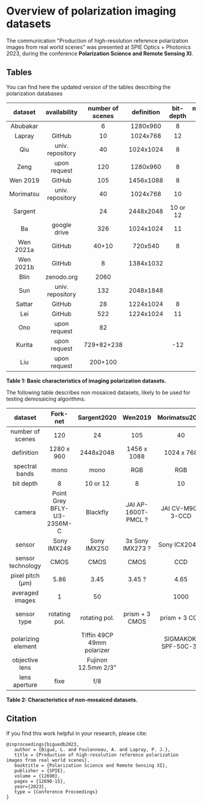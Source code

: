 # Overview of polarization imaging datasets

The communication "Production of high-resolution reference polarization images from real world scenes" was presented at SPIE Optics + Photonics 2023, during the conference **Polarization Science and Remote Sensing XI**.

## Tables
You can find here the updated version of the tables describing the polarization databases

| dataset |	availability |	number of scenes |	definition |	bit-depth |	mosaiced sensor |	mono/color |
| :---: |	:---: |	:---: |	:---: |	:---: |	:---: |	:---: |
| Abubakar |	 |	6 |	1280x960 |	8 |	NO |	mono |
| Lapray |	GitHub |	10 |	1024x768 |	12 |	yes |	RGB/IR |
| Qiu |	univ. repository |	40 |	1024x1024 |	8 |	yes |	RGB |
| Zeng |	upon request |	120 |	1280x960 |	8 |	NO |	mono |
| Wen 2019 |	GitHub |	105 |	1456x1088 |	8 |	NO |	RGB |
| Morimatsu |	univ. repository |	40 |	1024x768 |	10 |	NO |	RGB |
| Sargent |	 |	24 |	2448x2048 |	10 or 12 |	NO |	mono |
| Ba |	google drive |	326 |	1024x1024 |	11 |	yes |	RGB |
| Wen 2021a |	GitHub |	40+10 |	720x540 |	8 |	NO |	RGB |
| Wen 2021b |	GitHub |	8 |	1384x1032 |	 |	yes |	RGB |
| Blin |	zenodo.org |	2060 |	 |	 |	yes |	RGB |
| Sun |	univ. repository |	132 |	2048x1848 |	 |	yes |	RGB |
| Sattar |	GitHub |	28 |	1224x1024 |	8 |	yes |	RGB |
| Lei |	GitHub |	522 |	1224x1024 |	11 |	yes |	RGB |
| Ono |	upon request |	82 |	 |	 |	yes |	RGB |
| Kurita |	upon request |	729+82+238 |	 |	-12 |	yes |	RGB |
| Liu |	upon request |	200+100 |	 |	 |	yes |	RGB |

**Table 1: Basic characteristics of imaging polarization datasets.**

The following table describes non mosaiced datasets, likely to be used for testing demosaicing algorithms.

| dataset |	Fork-net |	Sargent2020 |	Wen2019 |	Morimatsu2020 |	Wen2021 |
| :----: |	:---: |	:---: |	:---: |	:---: |	:---: |
| number of scenes |	120 |	24 |	105 |	40 |	50 |
| definition |	1280 x 960 |	2448x2048 |	1456 x 1088 |	1024 x 768 |	720 x 540 |
| spectral bands |	mono |	mono |	RGB |	RGB |	RGB |
| bit depth |	8 |	10 or 12 |	8 |	10 |	8 |
| camera |	Point Grey BFLY-U3-23S6M-C |	Blackfly |	JAI AP-1600T-PMCL ? |	JAI CV-M9GE 3-CCD |	FLIR BFS-U3-04S2m-cs  |
| sensor |	 Sony IMX249 |	Sony IMX250  |	3x Sony IMX273 ? |	Sony ICX204AL |	Sony IMX 287 |
| sensor technology |	CMOS |	CMOS |	CMOS |	CCD |	CMOS |
| pixel pitch (µm) |	5.86 |	3.45 |	3.45 ? |	4.65 |	6.9 |
| averaged images |	1 |	50 |	 |	1000 |	 |
| sensor type |	rotating pol. |	rotating pol. |	prism + 3 CMOS |	prism + 3 CCD |	rotating pol. + CMOS |
| polarizing element |	 |	Tiffin 49CP 49mm polarizer  |	 |	SIGMAKOKI SPF-50C-32 |	 |
| objective lens |	 |	Fujinon 12.5mm 2/3"  |	 |	 |	 |
| lens aperture |	fixe |	f/8 |	 |	 |	 |

**Table 2: Characteristics of non-mosaiced datasets.**

## Citation
If you find this work helpful in your research, please cite:

```
@inproceedings{biguedb2023,
   author = {Bigué, L. and Foulonneau, A. and Lapray, P. J.},
   title = {Production of high-resolution reference polarization images from real world scenes},
   booktitle = {Polarization Science and Remote Sensing XI},
   publisher = {SPIE},
   volume = {12690},
   pages = {12690-15},
   year={2023},
   type = {Conference Proceedings}
}
```
